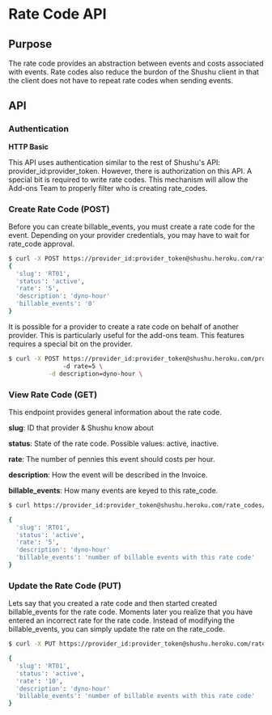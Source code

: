 # Rate Code API

## Purpose

The rate code provides an abstraction between events and costs associated with events.
Rate codes also reduce the burdon of the Shushu client in that the client does not
have to repeat rate codes when sending events.

## API

### Authentication

**HTTP Basic**

This API uses authentication similar to the rest of Shushu's API: provider_id:provider_token. 
However, there is authorization on  this API. A special bit is required to write rate codes.
This mechanism will allow the Add-ons Team to properly filter who is creating rate_codes.

### Create Rate Code (POST)

Before you can create billable_events, you must create a rate code for the event. 
Depending on your provider credentials, you may have to wait for rate_code approval.

```bash
$ curl -X POST https://provider_id:provider_token@shushu.heroku.com/rate_codes -d rate=5 -d description=dyno-hour
{
  'slug': 'RT01',
  'status': 'active',
  'rate': '5',
  'description': 'dyno-hour'
  'billable_events': '0'
}
```

It is possible for a provider to create a rate code on behalf of another provider. This is 
particularly useful for the add-ons team. This features requires a special bit on the provider.

```bash
$ curl -X POST https://provider_id:provider_token@shushu.heroku.com/providers/:target_provier_id/rate_codes \b
       	       -d rate=5 \
	       -d description=dyno-hour \
```

### View Rate Code (GET)

This endpoint provides general information about the rate code.

**slug**: <String> ID that provider & Shushu know about

**status**: <String> State of the rate code. Possible values: active, inactive.

**rate**: <Integer> The number of pennies this event should costs per hour.

**description**: <String> How the event will be described in the Invoice.

**billable_events**: <Integer> How many events are keyed to this rate_code.


```bash
$ curl https://provider_id:provider_token@shushu.heroku.com/rate_codes/:rate_code_slug

{
  'slug': 'RT01',
  'status': 'active',
  'rate': '5',
  'description': 'dyno-hour'
  'billable_events': 'number of billable events with this rate code'
}
```

### Update the Rate Code (PUT)

Lets say that you created a rate code and then started created billable_events for the rate code.
Moments later you realize that you have entered an incorrect rate for the rate code. 
Instead of modifying the billable_events, you can simply update the rate on the rate_code.

```bash
$ curl -X PUT https://provider_id:provider_token@shushu.heroku.com/rate_codes/:rate_code_slug -d rate=10

{
  'slug': 'RT01',
  'status': 'active',
  'rate': '10',
  'description': 'dyno-hour'
  'billable_events': 'number of billable events with this rate code'
}
```
